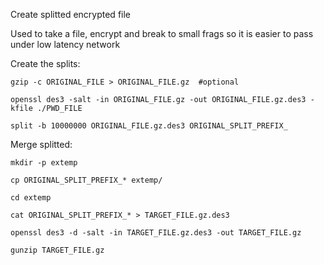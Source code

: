 Create splitted encrypted file 

Used to take a file, encrypt and break to small frags so it is easier to pass under low latency network  

Create the splits: 
``` shell 
gzip -c ORIGINAL_FILE > ORIGINAL_FILE.gz  #optional 

openssl des3 -salt -in ORIGINAL_FILE.gz -out ORIGINAL_FILE.gz.des3 -kfile ./PWD_FILE 

split -b 10000000 ORIGINAL_FILE.gz.des3 ORIGINAL_SPLIT_PREFIX_ 
```

 

Merge splitted: 
``` shell 
mkdir -p extemp 

cp ORIGINAL_SPLIT_PREFIX_* extemp/ 

cd extemp 

cat ORIGINAL_SPLIT_PREFIX_* > TARGET_FILE.gz.des3 

openssl des3 -d -salt -in TARGET_FILE.gz.des3 -out TARGET_FILE.gz 

gunzip TARGET_FILE.gz 
```
